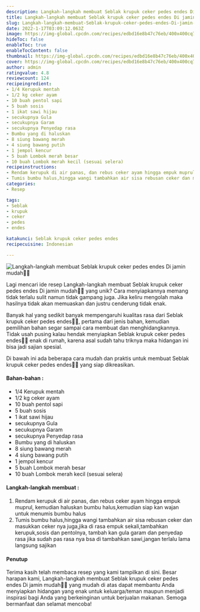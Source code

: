 ```yaml
---
description: Langkah-langkah membuat Seblak krupuk ceker pedes endes Di jamin mudah"
title: Langkah-langkah membuat Seblak krupuk ceker pedes endes Di jamin mudah
slug: Langkah-langkah-membuat-Seblak-krupuk-ceker-pedes-endes-Di-jamin-mudah
date: 2022-1-17T03:09:12.063Z
image: https://img-global.cpcdn.com/recipes/edbd16e8b47c76eb/400x400cq70/photo.jpg
hideToc: false
enableToc: true
enableTocContent: false
thumbnail: https://img-global.cpcdn.com/recipes/edbd16e8b47c76eb/400x400cq70/photo.jpg
cover: https://img-global.cpcdn.com/recipes/edbd16e8b47c76eb/400x400cq70/photo.jpg
author: admin
ratingvalue: 4.8
reviewcount: 124
recipeingredient:
- 1/4 Kerupuk mentah
- 1/2 kg ceker ayam
- 10 buah pentol sapi
- 5 buah sosis
- 1 ikat sawi hijau
- secukupnya Gula
- secukupnya Garam
- secukupnya Penyedap rasa
- Bumbu yang di haluskan
- 8 siung bawang merah
- 4 siung bawang putih
- 1 jempol kencur
- 5 buah Lombok merah besar
- 10 buah Lombok merah kecil (sesuai selera)
recipeinstructions:
- Rendam kerupuk di air panas, dan rebus ceker ayam hingga empuk muprul, kemudian haluskan bumbu halus,kemudian siap kan wajan untuk menumis bumbu halus
- Tumis bumbu halus,hingga wangi tambahkan air sisa rebusan ceker dan masukkan ceker nya juga,jika di rasa empuk sekali,tambahkan kerupuk,sosis dan pentolnya, tambah kan gula garam dan penyedap rasa jika sudah pas rasa nya bsa di tambahkan sawi,jangan terlalu lama langsung sajikan
categories:
- Resep

tags:
- Seblak
- krupuk
- ceker
- pedes
- endes

katakunci: Seblak krupuk ceker pedes endes
recipecuisine: Indonesian

---
```


![Langkah-langkah membuat Seblak krupuk ceker pedes endes Di jamin mudah👩‍🍳](https://img-global.cpcdn.com/recipes/edbd16e8b47c76eb/400x400cq70/photo.jpg)

Lagi mencari ide resep Langkah-langkah membuat Seblak krupuk ceker pedes endes Di jamin mudah👩‍🍳 yang unik? Cara menyiapkannya memang tidak terlalu sulit namun tidak gampang juga. Jika keliru mengolah maka hasilnya tidak akan memuaskan dan justru cenderung tidak enak.

Banyak hal yang sedikit banyak mempengaruhi kualitas rasa dari Seblak krupuk ceker pedes endes👩‍🍳, pertama dari jenis bahan, kemudian pemilihan bahan segar sampai cara membuat dan menghidangkannya. Tidak usah pusing kalau hendak menyiapkan Seblak krupuk ceker pedes endes👩‍🍳 enak di rumah, karena asal sudah tahu triknya maka hidangan ini bisa jadi sajian spesial.

Di bawah ini ada beberapa cara mudah dan praktis untuk membuat Seblak krupuk ceker pedes endes👩‍🍳 yang siap dikreasikan.

<!--inarticleads1-->

#### Bahan-bahan :

- 1/4 Kerupuk mentah
- 1/2 kg ceker ayam
- 10 buah pentol sapi
- 5 buah sosis
- 1 ikat sawi hijau
- secukupnya Gula
- secukupnya Garam
- secukupnya Penyedap rasa
- Bumbu yang di haluskan
- 8 siung bawang merah
- 4 siung bawang putih
- 1 jempol kencur
- 5 buah Lombok merah besar
- 10 buah Lombok merah kecil (sesuai selera)

<!--inarticleads2-->

#### Langkah-langkah membuat :

1. Rendam kerupuk di air panas, dan rebus ceker ayam hingga empuk muprul, kemudian haluskan bumbu halus,kemudian siap kan wajan untuk menumis bumbu halus
1. Tumis bumbu halus,hingga wangi tambahkan air sisa rebusan ceker dan masukkan ceker nya juga,jika di rasa empuk sekali,tambahkan kerupuk,sosis dan pentolnya, tambah kan gula garam dan penyedap rasa jika sudah pas rasa nya bsa di tambahkan sawi,jangan terlalu lama langsung sajikan

#### Penutup

Terima kasih telah membaca resep yang kami tampilkan di sini. Besar harapan kami, Langkah-langkah membuat Seblak krupuk ceker pedes endes Di jamin mudah👩‍🍳 yang mudah di atas dapat membantu Anda menyiapkan hidangan yang enak untuk keluarga/teman maupun menjadi inspirasi bagi Anda yang berkeinginan untuk berjualan makanan. Semoga bermanfaat dan selamat mencoba!